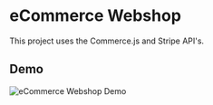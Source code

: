 # eCommerce Webshop

This project uses the Commerce.js and Stripe API's.

## Demo

![eCommerce Webshop Demo](demo/demo.gif)